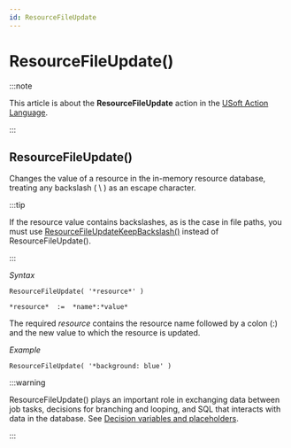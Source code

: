 ```yaml
---
id: ResourceFileUpdate
---
```


# ResourceFileUpdate()




:::note

This article is about the **ResourceFileUpdate** action in the [USoft Action Language](/Task_flow/Action_Language_reference/USoft_Action_Language.md).

:::

## **ResourceFileUpdate()**

Changes the value of a resource in the in-memory resource database, treating any backslash ( \\ ) as an escape character.


:::tip

If the resource value contains backslashes, as is the case in file paths, you must use [ResourceFileUpdateKeepBackslash()](/Task_flow/Action_Language_reference_I-R/ResourceFileUpdateKeepBackslash.md) instead of ResourceFileUpdate().

:::

*Syntax*

```
ResourceFileUpdate( '*resource*' )

*resource*  :=  *name*:*value*
```

The required *resource* contains the resource name followed by a colon (:) and the new value to which the resource is updated.

*Example*

```
ResourceFileUpdate( '*background: blue' )
```


:::warning

ResourceFileUpdate() plays an important role in exchanging data between job tasks, decisions for branching and looping, and SQL that interacts with data in the database. See [Decision variables and placeholders](/Task_flow/Decisions/Decision_variables_and_placeholders.md).

:::

 